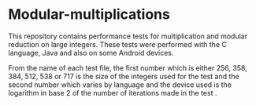 # Modular-multiplications
This repository contains performance tests for multiplication and modular reduction on large integers.
These tests were performed with the C language, Java and also on some Android devices.

From the name of each test file, the first number which is either 256, 358, 384, 512, 538 or 717 is the size of the integers used for the test and the second number which varies by language and the device used is the logarithm in base 2 of the number of iterations made in the test .

